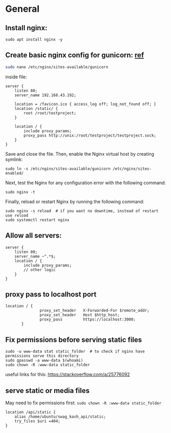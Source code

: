 # General

## Install nginx:
```
sudo apt install nginx -y
```

## Create basic nginx config for gunicorn: [ref](https://www.alibabacloud.com/blog/how-to-set-up-django-with-postgres-nginx-and-gunicorn-on-ubuntu-16-04_594319)
```bash
sudo nano /etc/nginx/sites-available/gunicorn
```
inside file:
```
server {
    listen 80;
    server_name 192.168.43.192;

    location = /favicon.ico { access_log off; log_not_found off; }
    location /static/ {
        root /root/testproject;
    }

    location / {
        include proxy_params;
        proxy_pass http://unix:/root/testproject/testproject.sock;
    }
}
```
Save and close the file. Then, enable the Nginx virtual host by creating symlink:
```
sudo ln -s /etc/nginx/sites-available/gunicorn /etc/nginx/sites-enabled/
```
Next, test the Nginx for any configuration error with the following command:
```
sudo nginx -t
```
Finally, reload or restart Nginx by running the following command:
```
sudo nginx -s reload  # if you want no downtime, instead of restart use reload
sudo systemctl restart nginx
```

## Allow all servers:
```
server {
    listen 80;
    server_name ~^.*$;
    location / {
        include proxy_params;
        // other logic
    }
}
```


## proxy pass to localhost port
```
location / {
               proxy_set_header   X-Forwarded-For $remote_addr;
               proxy_set_header   Host $http_host;
               proxy_pass         https://localhost:3000;
       }
```
## Fix permissions before serving static files
```
sudo -u www-data stat static_folder  # to check if nginx have permissions serve this directory
sudo gpasswd -a www-data $(whoami)
sudo chown -R :www-data static_folder
```
useful links for this:
https://stackoverflow.com/a/25776092
## serve static or media files
May need to fix permissions first: `sudo chown -R :www-data static_folder`
```
location /api/static {
    alias /home/ubuntu/swag_kash_api/static;
    try_files $uri =404;
}
```
